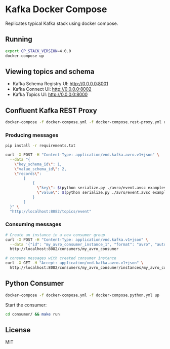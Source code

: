# Kafka Docker Compose

Replicates typical Kafka stack using docker compose.

## Running

```bash
export CP_STACK_VERSION=4.0.0
docker-compose up
```

## Viewing topics and schema

- Kafka Schema Registry UI: http://0.0.0.0:8001
- Kafka Connect UI: http://0.0.0.0:8002
- Kafka Topics UI: http://0.0.0.0:8000

## Confluent Kafka REST Proxy

```bash
docker-compose -f docker-compose.yml -f docker-compose.rest-proxy.yml up
```

### Producing messages

```bash
pip install -r requirements.txt

curl -X POST -H "Content-Type: application/vnd.kafka.avro.v1+json" \
  --data "{
    \"key_schema_id\": 1,
    \"value_schema_id\": 2,
    \"records\":
        [
            {
              \"key\": $(python serialize.py ./avro/event.avsc examples/event.json | jq .event_id),
              \"value\": $(python serialize.py ./avro/event.avsc examples/event.json)
            }
        ]
  }" \
  "http://localhost:8082/topics/event"
```

### Consuming messages

```bash
# Create an instance in a new consumer group
curl -X POST -H "Content-Type: application/vnd.kafka.v1+json" \
  --data '{"id": "my_avro_consumer_instance_1", "format": "avro", "auto.offset.reset": "smallest"}' \
  http://localhost:8082/consumers/my_avro_consumer

# consume messages with created consumer instance
curl -X GET -H "Accept: application/vnd.kafka.avro.v1+json" \
  http://localhost:8082/consumers/my_avro_consumer/instances/my_avro_consumer_instance_1/topics/event 2>/dev/null | jq .
```

## Python Consumer

```bash
docker-compose -f docker-compose.yml -f docker-compose.python.yml up
```

Start the consumer:
```bash
cd consumer/ && make run
```

## License

MIT
